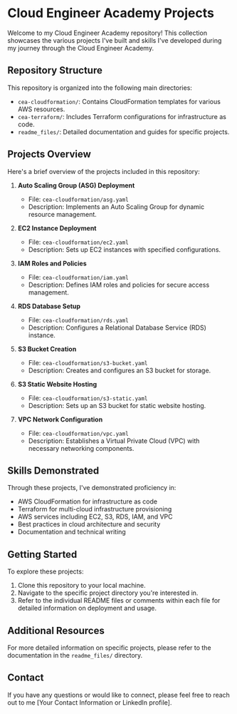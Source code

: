 # Cloud Engineer Academy Projects

Welcome to my Cloud Engineer Academy repository! This collection showcases the various projects I've built and skills I've developed during my 
journey through the Cloud Engineer Academy.

## Repository Structure

This repository is organized into the following main directories:

- `cea-cloudformation/`: Contains CloudFormation templates for various AWS resources.
- `cea-terraform/`: Includes Terraform configurations for infrastructure as code.
- `readme_files/`: Detailed documentation and guides for specific projects.

## Projects Overview

Here's a brief overview of the projects included in this repository:

1. **Auto Scaling Group (ASG) Deployment**
   - File: `cea-cloudformation/asg.yaml`
   - Description: Implements an Auto Scaling Group for dynamic resource management.

2. **EC2 Instance Deployment**
   - File: `cea-cloudformation/ec2.yaml`
   - Description: Sets up EC2 instances with specified configurations.

3. **IAM Roles and Policies**
   - File: `cea-cloudformation/iam.yaml`
   - Description: Defines IAM roles and policies for secure access management.

4. **RDS Database Setup**
   - File: `cea-cloudformation/rds.yaml`
   - Description: Configures a Relational Database Service (RDS) instance.

5. **S3 Bucket Creation**
   - File: `cea-cloudformation/s3-bucket.yaml`
   - Description: Creates and configures an S3 bucket for storage.

6. **S3 Static Website Hosting**
   - File: `cea-cloudformation/s3-static.yaml`
   - Description: Sets up an S3 bucket for static website hosting.

7. **VPC Network Configuration**
   - File: `cea-cloudformation/vpc.yaml`
   - Description: Establishes a Virtual Private Cloud (VPC) with necessary networking components.

## Skills Demonstrated

Through these projects, I've demonstrated proficiency in:

- AWS CloudFormation for infrastructure as code
- Terraform for multi-cloud infrastructure provisioning
- AWS services including EC2, S3, RDS, IAM, and VPC
- Best practices in cloud architecture and security
- Documentation and technical writing

## Getting Started

To explore these projects:

1. Clone this repository to your local machine.
2. Navigate to the specific project directory you're interested in.
3. Refer to the individual README files or comments within each file for detailed information on deployment and usage.

## Additional Resources

For more detailed information on specific projects, please refer to the documentation in the `readme_files/` directory.

## Contact

If you have any questions or would like to connect, please feel free to reach out to me [Your Contact Information or LinkedIn profile].

